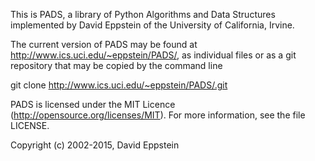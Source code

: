 This is PADS, a library of Python Algorithms and Data Structures
implemented by David Eppstein of the University of California, Irvine.

The current version of PADS may be found at
<http://www.ics.uci.edu/~eppstein/PADS/>, as individual files or as a
git repository that may be copied by the command line

git clone http://www.ics.uci.edu/~eppstein/PADS/.git

PADS is licensed under the MIT Licence
(http://opensource.org/licenses/MIT). For more information, see the file
LICENSE.

Copyright (c) 2002-2015, David Eppstein
